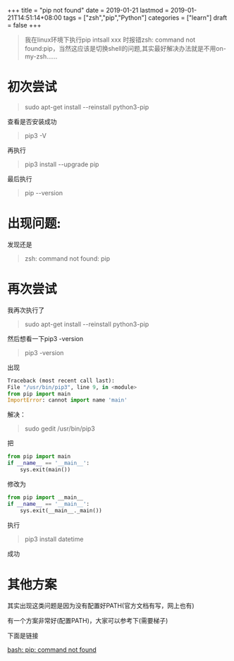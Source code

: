 +++
title = "pip not found"
date = 2019-01-21
lastmod = 2019-01-21T14:51:14+08:00
tags = ["zsh","pip","Python"]
categories = ["learn"]
draft = false
+++

> 我在linux环境下执行pip intsall xxx 时报错zsh: command not found:pip，当然这应该是切换shell的问题,其实最好解决办法就是不用on-my-zsh......

<!--more-->

# 初次尝试

> sudo apt-get install --reinstall python3-pip

查看是否安装成功

> pip3 -V

再执行

> pip3 install --upgrade pip

最后执行

> pip --version

# 出现问题:
发现还是

> zsh: command not found: pip

# 再次尝试
我再次执行了

> sudo apt-get install --reinstall python3-pip

然后想看一下pip3 -version

> pip3 -version

出现
```python
Traceback (most recent call last):
File "/usr/bin/pip3", line 9, in <module>
from pip import main
ImportError: cannot import name 'main'
```

解决：

> sudo gedit /usr/bin/pip3

把

```python
from pip import main
if __name__ == '__main__':
    sys.exit(main())
```
修改为
```python
from pip import __main__
if __name__ == '__main__':
    sys.exit(__main__._main())
```
执行

> pip3 install datetime

成功

# 其他方案

其实出现这类问题是因为没有配置好PATH(官方文档有写，网上也有)

有一个方案非常好(配置PATH)，大家可以参考下(需要梯子)

下面是链接

[bash: pip: command not found](https://stackoverflow.com/questions/42870537/zsh-command-cannot-found-pip)
